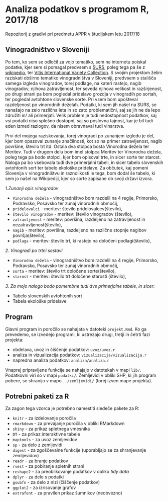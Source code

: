 # Analiza podatkov s programom R, 2017/18

Repozitorij z gradivi pri predmetu APPR v študijskem letu 2017/18

## Vinogradništvo v Sloveniji

Po tem, ko sem se odločil za vojo tematiko, sem na internetu poiskal podatke, kjer sem si pomagal predvsem s [SURS](http://pxweb.stat.si/pxweb/Database/Okolje/15_kmetijstvo_ribistvo/04_rastlinska_pridelava/06_15283_popis_vinogradov/06_15283_popis_vinogradov.asp), poleg tega pa še z [wikipedio](https://en.wikipedia.org/wiki/List_of_grape_varieties), ter [Vitis International Variety Collection](http://www.vivc.de).
S svojim projektom želim raziskati obširno tematiko vinogradništva v Sloveniji, predvsem s stališča samega izgleda vinogradov, torej podlage, na kateri rastejo, nagib vinogradov, njihova zatravljenost, ter seveda njihova velikost in razširjenost, po drugi strani pa bom pogledal pridelavo grozdja v vinogradih po sortah, ter pogledal avtohtone slovenske sorte.
Pri vsem bom upošteval razdeljenost po vinorodnih deželah.
Podatki, ki sem jih našel na SURS, se nanašajo na zelo različna leta in so zato problematični, saj se jih ne da lepo združiti in/ ali primerjati. Velik problem je tudi nedostopnost podatkov, saj vsi podatki niso splošno dostopni, saj so poslovna tajnost, kar je bil tudi eden izmed razlogov, da nisem obravnaval tudi vinarstva. 

Prvi del mojega raziskovanja, torej vinogradi po zunanjem izgledu je del, kjer bom opazoval zunanje značilnosti, kot so na primer zatravljenost, nagib površine, število trt itd. Ostala dva stolpca bosta Vinorodna dežela ter Meritev.
Tudi v drugem delu bom imel stolpca Meritev ter Vinorodna dežela, poleg tega pa bodo stolpci, kjer bom opisoval trte, in sicer sorte ter starost.
Naloga pa bo vsebovala tudi dve primerjalni tabeli, in sicer tabelo slovenskih avtohtonih sort ter tabelo ekološke pridelave.
Za občutek, kaj pomeni Slovenija v vinogradništvu in raznolikosti le tega, bom dodal še tabelo, ki sem jo našel na Wikipediji, kjer so sorte zapisane ob svoji državi izvora. 

*1.Zunanji opis vinogradov*
  - `Vinorodna dežela` - vinogradništvo bom razdelil na 4 regije, Primorsko, Podravsko, Posavsko ter zunaj vinorodnih območij,
  - `pridelovalci` - meritev: število pridelovalcev(število),
  - `število vinogradov` - meritev: število vinogradov (število),
  - `zatravljenost` - meritev: površina, razdeljeno na zatravljenost in nezatravljenost(število),
  - `nagib` - meritev: površina, razdeljeno na različne stopnje nagibov površja(število),
  - `podlaga` - meritev: število trt, ki rastejo na določeni podlagi(število),
 
  
*2. Vinogradi po trtni sestavi*
  - `Vinorodna dežela` - vinogradništvo bom razdelil na 4 regije, Primorsko, Podravsko, Posavsko ter zunaj vinorodnih območij,
  - `sorta` - meritev: število trt določene sorte(število),
  - `starost` - meritev: število trt določene starosti (število),

*3. Za mojo nalogo bodo pomembne tudi dve primerjalne tabele, in sicer:*
  - Tabelo slovenskih avtohtonih sort
  - Tabela ekološke pridelave 

## Program

Glavni program in poročilo se nahajata v datoteki `projekt.Rmd`. Ko ga prevedemo,
se izvedejo programi, ki ustrezajo drugi, tretji in četrti fazi projekta:

* obdelava, uvoz in čiščenje podatkov: `uvoz/uvoz.r`
* analiza in vizualizacija podatkov: `vizualizacija/vizualizacija.r`
* napredna analiza podatkov: `analiza/analiza.r`

Vnaprej pripravljene funkcije se nahajajo v datotekah v mapi `lib/`. Podatkovni
viri so v mapi `podatki/`. Zemljevidi v obliki SHP, ki jih program pobere, se
shranijo v mapo `../zemljevidi/` (torej izven mape projekta).

## Potrebni paketi za R

Za zagon tega vzorca je potrebno namestiti sledeče pakete za R:

* `knitr` - za izdelovanje poročila
* `rmarkdown` - za prevajanje poročila v obliki RMarkdown
* `shiny` - za prikaz spletnega vmesnika
* `DT` - za prikaz interaktivne tabele
* `maptools` - za uvoz zemljevidov
* `sp` - za delo z zemljevidi
* `digest` - za zgoščevalne funkcije (uporabljajo se za shranjevanje zemljevidov)
* `readr` - za branje podatkov
* `rvest` - za pobiranje spletnih strani
* `reshape2` - za preoblikovanje podatkov v obliko *tidy data*
* `dplyr` - za delo s podatki
* `gsubfn` - za delo z nizi (čiščenje podatkov)
* `ggplot2` - za izrisovanje grafov
* `extrafont` - za pravilen prikaz šumnikov (neobvezno)


